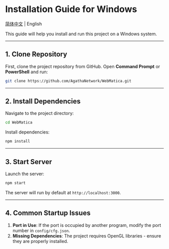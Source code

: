 # Installation Guide for Windows

[简体中文](installation_win.md) | English

This guide will help you install and run this project on a Windows system.

---

## 1. Clone Repository

First, clone the project repository from GitHub. Open **Command Prompt** or **PowerShell** and run:

```bash
git clone https://github.com/AgathaNetwork/WebMatica.git
```

---

## 2. Install Dependencies

Navigate to the project directory:
```bash
cd WebMatica
```

Install dependencies:
```bash
npm install
```

---

## 3. Start Server

Launch the server:
```bash
npm start
```
The server will run by default at `http://localhost:3000`.

---

## 4. Common Startup Issues

1. **Port in Use**: If the port is occupied by another program, modify the port number in `config/cfg.json`.
2. **Missing Dependencies**: The project requires OpenGL libraries - ensure they are properly installed.